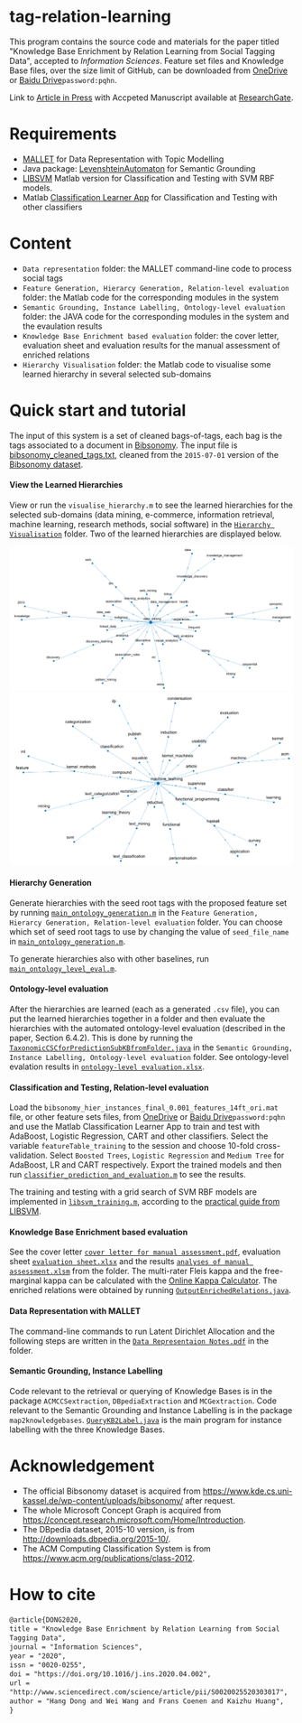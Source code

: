 # tag-relation-learning

This program contains the source code and materials for the paper titled "Knowledge Base Enrichment by Relation Learning from Social Tagging Data", accepted to _Information Sciences_. Feature set files and Knowledge Base files, over the size limit of GitHub, can be downloaded from [OneDrive](https://1drv.ms/u/s!AlvsB_ZEXPkijpsP_SYP_V96HdmAMA) or [Baidu Drive](https://pan.baidu.com/s/1Gj1nHV5GKAWQru46lmcJXw)```password:pqhn```.

Link to [Article in Press](https://www.sciencedirect.com/science/article/pii/S0020025520303017) with Accpeted Manuscript available at [ResearchGate](https://www.researchgate.net/publication/340472122_Knowledge_Base_Enrichment_by_Relation_Learning_from_Social_Tagging_Data).

# Requirements
* [MALLET](http://mallet.cs.umass.edu/index.php) for Data Representation with Topic Modelling
* Java package: [LevenshteinAutomaton](https://github.com/klawson88/LevenshteinAutomaton) for Semantic Grounding
* [LIBSVM](https://www.csie.ntu.edu.tw/~cjlin/libsvm/) Matlab version for Classification and Testing with SVM RBF models. 
* Matlab [Classification Learner App](https://www.mathworks.com/help/stats/classificationlearner-app.html) for Classification and Testing with other classifiers

# Content
* ```Data representation``` folder: the MALLET command-line code to process social tags
* ```Feature Generation, Hierarcy Generation, Relation-level evaluation``` folder: the Matlab code for the corresponding modules in the system
* ```Semantic Grounding, Instance Labelling, Ontology-level evaluation``` folder: the JAVA code for the corresponding modules in the system and the evaulation results
* ```Knowledge Base Enrichment based evaluation``` folder: the cover letter, evaluation sheet and evaluation results for the manual assessment of enriched relations
* ```Hierarchy Visualisation``` folder: the Matlab code to visualise some learned hierarchy in several selected sub-domains

# Quick start and tutorial

The input of this system is a set of cleaned bags-of-tags, each bag is the tags associated to a document in [Bibsonomy](https://www.bibsonomy.org/). The input file is [bibsonomy_cleaned_tags.txt](https://github.com/acadTags/tag-relation-learning/blob/master/Data%20representation/bibsonomy_cleaned_tags.txt), cleaned from the ```2015-07-01``` version of the [Bibsonomy dataset](https://www.kde.cs.uni-kassel.de/wp-content/uploads/bibsonomy/).

#### View the Learned Hierarchies
View or run the ```visualise_hierarchy.m``` to see the learned hierarchies for the selected sub-domains (data mining, e-commerce, information retrieval, machine learning, research methods, social software) in the [```Hierarchy Visualisation```](https://github.com/acadTags/tag-relation-learning/tree/master/Hierarchy%20Visualisation) folder. Two of the learned hierarchies are displayed below.

![alt text](https://github.com/acadTags/tag-relation-learning/blob/master/Hierarchy%20Visualisation/data_mining_dbpedia_svm.PNG)
![alt text](https://github.com/acadTags/tag-relation-learning/blob/master/Hierarchy%20Visualisation/machine_learning_acm_svm.PNG)

#### Hierarchy Generation
Generate hierarchies with the seed root tags with the proposed feature set by running [```main_ontology_generation.m```](https://github.com/acadTags/tag-relation-learning/blob/master/Feature%20Generation%2C%20Hierarchy%20Generation%2C%20Relation-level%20evaluation/main_ontology_generation.m) in the ```Feature Generation, Hierarcy Generation, Relation-level evaluation``` folder. You can choose which set of seed root tags to use by changing the value of ```seed_file_name``` in [```main_ontology_generation.m```](https://github.com/acadTags/tag-relation-learning/blob/master/Feature%20Generation%2C%20Hierarchy%20Generation%2C%20Relation-level%20evaluation/main_ontology_generation.m).

To generate hierarchies also with other baselines, run [```main_ontology_level_eval.m```](https://github.com/acadTags/tag-relation-learning/blob/master/Feature%20Generation%2C%20Hierarchy%20Generation%2C%20Relation-level%20evaluation/main_ontology_level_eval.m).

#### Ontology-level evaluation
After the hierarchies are learned (each as a generated ```.csv``` file), you can put the learned hierarchies together in a folder and then evaluate the hierarchies with the automated ontology-level evaluation (described in the paper, Section 6.4.2). This is done by running the [```TaxonomicCSCforPredictionSubKBfromFolder.java```](https://github.com/acadTags/tag-relation-learning/blob/master/Semantic%20Grounding%2C%20Instance%20Labelling%2C%20Ontology-level%20evaluation/KnowledgeBaseTools/src/main/java/com/mycompany/OntologyLevelEvaluation/TaxonomicCSCforPredictionSubKBfromFolder.java) in the ```Semantic Grounding, Instance Labelling, Ontology-level evaluation``` folder. See ontology-level evalation results in [```ontology-level evaluation.xlsx```](https://github.com/acadTags/tag-relation-learning/blob/master/Semantic%20Grounding%2C%20Instance%20Labelling%2C%20Ontology-level%20evaluation/ontology-level%20evaluation.xlsx).

#### Classification and Testing, Relation-level evaluation
Load the ```bibsonomy_hier_instances_final_0.001_features_14ft_ori.mat``` file, or other feature sets files, from [OneDrive](https://1drv.ms/u/s!AlvsB_ZEXPkijpsP_SYP_V96HdmAMA) or [Baidu Drive](https://pan.baidu.com/s/1Gj1nHV5GKAWQru46lmcJXw)```password:pqhn``` and use the Matlab Classification Learner App to train and test with AdaBoost, Logistic Regression, CART and other classifiers. Select the variable ```featureTable_training``` to the session and choose 10-fold cross-validation. Select ```Boosted Trees```, ```Logistic Regression``` and ```Medium Tree``` for AdaBoost, LR and CART respectively. Export the trained models and then run [```classifier_prediction_and_evaluation.m```](https://github.com/acadTags/tag-relation-learning/blob/master/Feature%20Generation%2C%20Hierarchy%20Generation%2C%20Relation-level%20evaluation/classifier_prediction_and_evaluation.m) to see the results.

The training and testing with a grid search of SVM RBF models are implemented in [```libsvm_training.m```](https://github.com/acadTags/tag-relation-learning/blob/master/Feature%20Generation%2C%20Hierarchy%20Generation%2C%20Relation-level%20evaluation/libsvm_training.m), according to the [practical guide from LIBSVM](https://www.csie.ntu.edu.tw/~cjlin/papers/guide/guide.pdf).

#### Knowledge Base Enrichment based evaluation
See the cover letter [```cover letter for manual assessment.pdf```](https://github.com/acadTags/tag-relation-learning/blob/master/Knowledge%20Base%20Enrichment%20based%20evaluation/cover%20letter%20for%20manual%20assessment.pdf), evaluation sheet [```evaluation sheet.xlsx```](https://github.com/acadTags/tag-relation-learning/blob/master/Knowledge%20Base%20Enrichment%20based%20evaluation/evaluation%20sheet.xlsx) and the results [```analyses of manual assessment.xlsm```](https://github.com/acadTags/tag-relation-learning/blob/master/Knowledge%20Base%20Enrichment%20based%20evaluation/analyses%20of%20manual%20assessment.xlsm) from the folder. The multi-rater Fleis kappa and the free-marginal kappa can be calculated with the [Online Kappa Calculator](http://justusrandolph.net/kappa/). The enriched relations were obtained by running [```OutputEnrichedRelations.java```](https://github.com/acadTags/tag-relation-learning/blob/master/Semantic%20Grounding%2C%20Instance%20Labelling%2C%20Ontology-level%20evaluation/KnowledgeBaseTools/src/main/java/com/mycompany/OntologyLevelEvaluation/OutputEnrichedRelations.java).

#### Data Representation with MALLET
The command-line commands to run Latent Dirichlet Allocation and the following steps are written in the [```Data Representaion Notes.pdf```](https://github.com/acadTags/tag-relation-learning/blob/master/Data%20representation/Data%20Representation%20Notes.pdf) in the folder.

#### Semantic Grounding, Instance Labelling
Code relevant to the retrieval or querying of Knowledge Bases is in the package ```ACMCCSextraction```, ```DBpediaExtraction``` and ```MCGextraction```. Code relevant to the Semantic Grounding and Instance Labelling is in the package ```map2knowledgebases```. [```QueryKB2Label.java```](https://github.com/acadTags/tag-relation-learning/blob/master/Semantic%20Grounding%2C%20Instance%20Labelling%2C%20Ontology-level%20evaluation/KnowledgeBaseTools/src/main/java/com/mycompany/map2knowledgeBase/QueryKB2Label.java) is the main program for instance labelling with the three Knowledge Bases.

# Acknowledgement
* The official Bibsonomy dataset is acquired from https://www.kde.cs.uni-kassel.de/wp-content/uploads/bibsonomy/ after request.
* The whole Microsoft Concept Graph is acquired from https://concept.research.microsoft.com/Home/Introduction.
* The DBpedia dataset, 2015-10 version, is from http://downloads.dbpedia.org/2015-10/.
* The ACM Computing Classification System is from https://www.acm.org/publications/class-2012.

# How to cite
```
@article{DONG2020,
title = "Knowledge Base Enrichment by Relation Learning from Social Tagging Data",
journal = "Information Sciences",
year = "2020",
issn = "0020-0255",
doi = "https://doi.org/10.1016/j.ins.2020.04.002",
url = "http://www.sciencedirect.com/science/article/pii/S0020025520303017",
author = "Hang Dong and Wei Wang and Frans Coenen and Kaizhu Huang",
}
```
